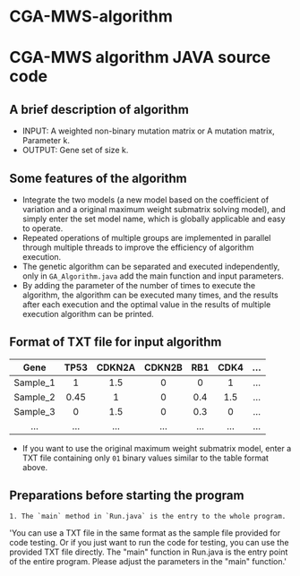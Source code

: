 # CGA-MWS-algorithm

# CGA-MWS algorithm JAVA source code

## A brief description of algorithm

* INPUT: A weighted non-binary mutation matrix or A mutation matrix, Parameter k.
* OUTPUT: Gene set of size k.

## Some features of the algorithm

* Integrate the two models (a new model based on the coefficient of variation and a original maximum weight submatrix solving model), and simply enter the set model name, which is globally applicable and easy to operate.
* Repeated operations of multiple groups are implemented in parallel through multiple threads to improve the efficiency of algorithm execution.
* The genetic algorithm can be separated and executed independently, only in `GA_Algorithm.java` add the main function and input parameters.
* By adding the parameter of the number of times to execute the algorithm, the algorithm can be executed many times, and the results after each execution and the optimal value in the results of multiple execution algorithm can be printed.

## Format of TXT file for input algorithm
| Gene | TP53 | CDKN2A | CDKN2B| RB1 | CDK4| … |
| :--: | :--: | :--: | :--: | :--: | :--: | :--: |
| Sample_1 | 1 | 1.5 | 0 | 0 | 1 | … |
| Sample_2 | 0.45 | 1 | 0 | 0.4 | 1.5 | … |
| Sample_3 | 0 | 1.5 | 0 | 0.3 | 0 | … |
| … | … | … | … | … | … | … |
* If you want to use the original maximum weight submatrix model, enter a TXT file containing only `01` binary values similar to the table format above.

## Preparations before starting the program

    1. The `main` method in `Run.java` is the entry to the whole program.


'You can use a TXT file in the same format as the sample file provided for code testing.
Or if you just want to run the code for testing, you can use the provided TXT file directly.
The "main" function in Run.java is the entry point of the entire program. 
Please adjust the parameters in the "main" function.'
